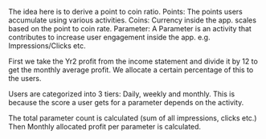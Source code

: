 The  idea here is to derive a point to coin ratio. 
Points: The points users accumulate using various activities.
Coins: Currency inside the app. scales based on the point to coin rate.
Parameter: A Parameter is an activity that contributes to increase user engagement inside the app. e.g. Impressions/Clicks etc.

First we take the Yr2 profit from the income statement and divide it by 12 to get the monthly average profit.
We allocate a certain percentage of this to the users.

Users are categorized into 3 tiers: Daily, weekly and monthly. This is because the score a user gets for a parameter depends on the activity.

The total parameter count is calculated (sum of all impressions, clicks etc.)
Then Monthly allocated profit per parameter is calculated.
